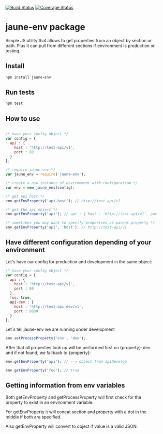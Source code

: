 [![Build Status](https://travis-ci.org/ajuste/jaune-env.svg?branch=master)](https://travis-ci.org/ajuste/jaune-env)
[![Coverage Status](https://coveralls.io/repos/ajuste/jaune-env/badge.svg?branch=master)](https://coveralls.io/r/ajuste/jaune-env?branch=master)

# jaune-env package

Simple JS utility that allows to get properties from an object by section or path. Plus it can pull from different sections if environment is production or testing.

## Install

```sh
npm install jaune-env
```

## Run tests

```sh
npm test
```


## How to use

```js

/* have your config object */
var config = {
  api : {
    host : 'http://test-api/v1',
    port : 80
  }
};

/* require jaune-env */
var jaune_env = require('jaune-env');

/* create a new instance of environment with configuration */
var env = new jaune_env(config);

/* get api host */
env.getEnvProperty('api.host'); // http://test-api/v1

/* get the api object */
env.getEnvProperty('api'); // api : { host : 'http://test-api/v1', port : 80 }

/* sometimes you may want to specify properties as parent.property */
env.getEnvProperty('api', 'host'); // http://test-api/v1

```

## Have different configuration depending of your environment

Let's have our config for production and development in the same object:

```js
/* have your config object */
var config = {
  api : {
    host : 'http://test-api/v1',
    port : 80
  },
  foo: true,
  api-dev : {
    host : 'http://test-api-dev/v1',
    port : 8080
  }
};
```

Let`s tell jaune-env we are running under development

```js
env.setProcessProperty('env', 'dev');
```

After that all properties look up will be performed first on {property}-dev
and if not found; we fallback to {property}:

```js
env.getEnvProperty('api'); // --> object from apiDevelop

env.getEnvProperty('foo'); // true
```

## Getting information from env variables
Both getEnvProperty and getProcessProperty will first check for the property
to exist in an environment variable.

For getEnvProperty it will concat section and property with a dot in the
middle if both are specified.

Also getEnvProperty will convert to object if value is a valid JSON.
